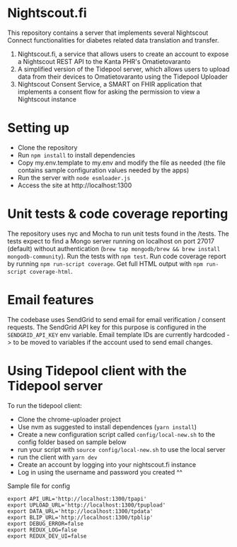 # Nightscout.fi

This repository contains a server that implements several Nightscout Connect functionalities for diabetes related data translation and transfer.

1. Nightscout.fi, a service that allows users to create an account to expose a Nightscout REST API to the Kanta PHR's Omatietovaranto
2. A simplified version of the Tidepool server, which allows users to upload data from their devices to Omatietovaranto using the Tidepool Uploader
3. Nightscout Consent Service, a SMART on FHIR application that implements a consent flow for asking the permission to view a Nightscout instance

# Setting up

* Clone the repository
* Run `npm install` to install dependencies
* Copy my.env.template to my.env and modify the file as needed (the file contains sample configuration values needed by the apps)
* Run the server with `node esmloader.js`
* Access the site at http://localhost:1300

# Unit tests & code coverage reporting

The repository uses nyc and Mocha to run unit tests found in the /tests. The tests expect to find a Mongo server running on localhost on port 27017 (default) without authentication (`brew tap mongodb/brew && brew install mongodb-community`). Run the tests with `npm test`. Run code coverage report by running `npm run-script coverage`. Get full HTML output with `npm run-script coverage-html`.

# Email features

The codebase uses SendGrid to send email for email verification / consent requests. The SendGrid API key for this purpose is configured in the `SENDGRID_API_KEY` env variable. Email template IDs are currently hardcoded -> to be moved to variables if the account used to send email changes.

# Using Tidepool client with the Tidepool server

To run the tidepool client:

* Clone the chrome-uploader project
* Use nvm as suggested to install dependences (`yarn install`)
* Create a new configuration script called `config/local-new.sh` to the config folder based on sample below
* run your script with `source config/local-new.sh` to use the local server
* run the client with `yarn dev`
* Create an account by logging into your nightscout.fi instance
* Log in using the username and password you created ^^

Sample file for config

```
export API_URL='http://localhost:1300/tpapi'
export UPLOAD_URL='http://localhost:1300/tpupload'
export DATA_URL='http://localhost:1300/tpdata'
export BLIP_URL='http://localhost:1300/tpblip'
export DEBUG_ERROR=false
export REDUX_LOG=false
export REDUX_DEV_UI=false
```


